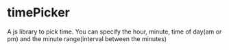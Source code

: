 # timePicker
A js library to pick time. You can specify the hour, minute, time of day(am or pm) and the minute range(interval between the minutes)
